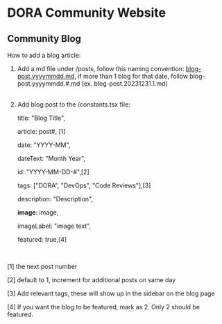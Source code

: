 # DORA Community Website

## Community Blog

How to add a blog article:

1. Add a md file under /posts, follow this naming convention: [blog-post.yyyymmdd.md](blog-post-.yyyymmdd.md), if more than 1 blog for that date, follow blog-post.yyyymmdd.#.md (ex. blog-post.20231231.1.md)
   <br/><br/>
2. Add blog post to the /constants.tsx file:

   title: "Blog Title",

   article: post#, [1]

   date: "YYYY-MM",

   dateText: "Month Year",

   id: "YYYY-MM-DD-#",[2]

   tags: ["DORA", "DevOps", "Code Reviews"],[3]

   description: "Description",

   <b>image</b>: image,

   imageLabel: "image text",

   featured: true,[4]

<br/>

[1] the next post number

[2] default to 1, increment for additional posts on same day

[3] Add relevant tags, these will show up in the sidebar on the blog page

[4] If you want the blog to be featured, mark as 2. Only 2 should be featured.

